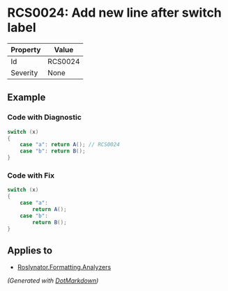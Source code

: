 # RCS0024: Add new line after switch label

| Property | Value   |
| -------- | ------- |
| Id       | RCS0024 |
| Severity | None    |

## Example

### Code with Diagnostic

```csharp
switch (x)
{
    case "a": return A(); // RCS0024
    case "b": return B();
}
```

### Code with Fix

```csharp
switch (x)
{
    case "a":
        return A();
    case "b":
        return B();
}
```

## Applies to

* [Roslynator.Formatting.Analyzers](https://www.nuget.org/packages/Roslynator.Formatting.Analyzers)


*\(Generated with [DotMarkdown](http://github.com/JosefPihrt/DotMarkdown)\)*